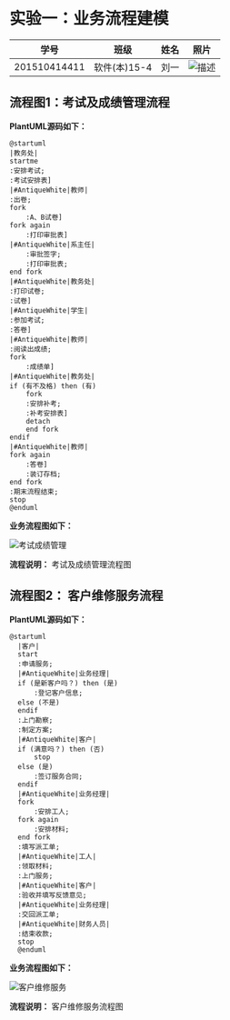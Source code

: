# 实验一：业务流程建模
|学号|班级|姓名|照片|
|:-------:|:-------------: | :----------:|:---:|
|201510414411|软件(本)15-4|刘一|![](./liuyi.png '描述')|

## 流程图1：考试及成绩管理流程
 **PlantUML源码如下：**
 ``` liuchengtu1
@startuml
 |教务处|
 startme
 :安排考试;
 :考试安排表]
 |#AntiqueWhite|教师|
 :出卷;
 fork
     :A、B试卷]
 fork again
     :打印审批表]
 |#AntiqueWhite|系主任|
     :审批签字;
     :打印审批表;
 end fork
 |#AntiqueWhite|教务处|
 :打印试卷;
 :试卷]
 |#AntiqueWhite|学生|
 :参加考试;
 :答卷]
 |#AntiqueWhite|教师|
 :阅读出成绩;
 fork
     :成绩单]
 |#AntiqueWhite|教务处|
 if (有不及格) then (有)
     fork
     :安排补考;
     :补考安排表]
     detach
     end fork
 endif
 |#AntiqueWhite|教师|
 fork again
     :答卷]
     :装订存档;
 end fork
 :期末流程结束;
 stop
 @enduml
 ``` 

**业务流程图如下：**

![](./liucheng1.png '考试成绩管理')

**流程说明：**
考试及成绩管理流程图

## 流程图2： 客户维修服务流程
 **PlantUML源码如下：**
```liuchengtu2
@startuml
  |客户|
  start
  :申请服务;
  |#AntiqueWhite|业务经理|
  if (是新客户吗？) then (是)
      :登记客户信息;
  else (不是)
  endif
  :上门勘察;
  :制定方案;
  |#AntiqueWhite|客户|
  if (满意吗？) then (否)
      stop
  else (是)
      :签订服务合同;
  endif
  |#AntiqueWhite|业务经理|
  fork
      :安排工人;
  fork again
      :安排材料;
  end fork
  :填写派工单;
  |#AntiqueWhite|工人|
  :领取材料;
  :上门服务;
  |#AntiqueWhite|客户|
  :验收并填写反馈意见;
  |#AntiqueWhite|业务经理|
  :交回派工单;
  |#AntiqueWhite|财务人员|
  :结束收款;
  stop
  @enduml
 ```
**业务流程图如下：**

![](./liucheng2.png '客户维修服务')
  
**流程说明：**
客户维修服务流程图
